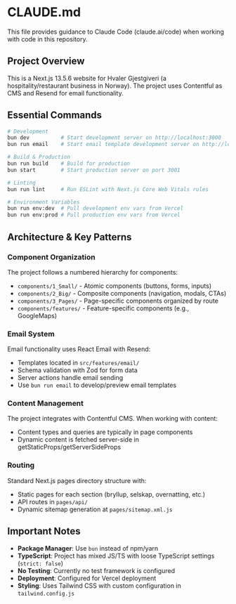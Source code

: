 # CLAUDE.md

This file provides guidance to Claude Code (claude.ai/code) when working with code in this repository.

## Project Overview

This is a Next.js 13.5.6 website for Hvaler Gjestgiveri (a hospitality/restaurant business in Norway). The project uses Contentful as CMS and Resend for email functionality.

## Essential Commands

```bash
# Development
bun dev          # Start development server on http://localhost:3000
bun run email    # Start email template development server on http://localhost:3334

# Build & Production
bun run build    # Build for production
bun start        # Start production server on port 3001

# Linting
bun run lint     # Run ESLint with Next.js Core Web Vitals rules

# Environment Variables
bun run env:dev  # Pull development env vars from Vercel
bun run env:prod # Pull production env vars from Vercel
```

## Architecture & Key Patterns

### Component Organization
The project follows a numbered hierarchy for components:
- `components/1_Small/` - Atomic components (buttons, forms, inputs)
- `components/2_Big/` - Composite components (navigation, modals, CTAs)
- `components/3_Pages/` - Page-specific components organized by route
- `components/features/` - Feature-specific components (e.g., GoogleMaps)

### Email System
Email functionality uses React Email with Resend:
- Templates located in `src/features/email/`
- Schema validation with Zod for form data
- Server actions handle email sending
- Use `bun run email` to develop/preview email templates

### Content Management
The project integrates with Contentful CMS. When working with content:
- Content types and queries are typically in page components
- Dynamic content is fetched server-side in getStaticProps/getServerSideProps

### Routing
Standard Next.js pages directory structure with:
- Static pages for each section (bryllup, selskap, overnatting, etc.)
- API routes in `pages/api/`
- Dynamic sitemap generation at `pages/sitemap.xml.js`

## Important Notes

- **Package Manager**: Use `bun` instead of npm/yarn
- **TypeScript**: Project has mixed JS/TS with loose TypeScript settings (`strict: false`)
- **No Testing**: Currently no test framework is configured
- **Deployment**: Configured for Vercel deployment
- **Styling**: Uses Tailwind CSS with custom configuration in `tailwind.config.js`